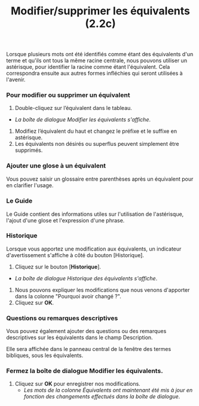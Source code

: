 ﻿---
title: Modifier/supprimer les équivalents (2.2c)
---
Lorsque plusieurs mots ont été identifiés comme étant des équivalents d'un terme et qu'ils ont tous la même racine centrale, nous pouvons utiliser un astérisque, pour identifier la racine comme étant l'équivalent. Cela correspondra ensuite aux autres formes infléchies qui seront utilisées à l'avenir.

### Pour modifier ou supprimer un équivalent

1. Double-cliquez sur l’équivalent dans le tableau.  
  - *La boîte de dialogue Modifier les équivalents s'affiche*.
1. Modifiez l’équivalent du haut et changez le préfixe et le suffixe en astérisque.
1. Les équivalents non désirés ou superflus peuvent simplement être supprimés.

### Ajouter une glose à un équivalent

Vous pouvez saisir un glossaire entre parenthèses après un équivalent pour en clarifier l'usage.

##### 

### Le Guide

Le Guide contient des informations utiles sur l'utilisation de l'astérisque, l'ajout d'une glose et l'expression d'une phrase.

### Historique

Lorsque vous apportez une modification aux équivalents, un indicateur d'avertissement s'affiche à côté du bouton [Historique].

1.  Cliquez sur le bouton [**Historique**].  
   - *La boîte de dialogue Historique des équivalents s'affiche*.
1.  Nous pouvons expliquer les modifications que nous venons d'apporter dans la colonne "Pourquoi avoir changé ?".
1.  Cliquez sur **OK**.

### Questions ou remarques descriptives

Vous pouvez également ajouter des questions ou des remarques descriptives sur les équivalents dans le champ Description.

Elle sera affichée dans le panneau central de la fenêtre des termes bibliques, sous les équivalents.

### Fermez la boîte de dialogue Modifier les équivalents.  
1.  Cliquez sur **OK** pour enregistrer nos modifications.
    - *Les mots de la colonne Équivalents ont maintenant été mis à jour en fonction des changements effectués dans la boîte de dialogue*.
